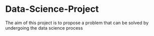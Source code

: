 # Data-Science-Project
The aim of this project is to propose a problem that can be solved by undergoing the data science process
